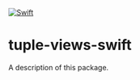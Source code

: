 [![Swift](https://github.com/nixberg/tuple-views-swift/actions/workflows/swift.yaml/badge.svg)](
https://github.com/nixberg/tuple-views-swift/actions/workflows/swift.yaml)

# tuple-views-swift

A description of this package.
